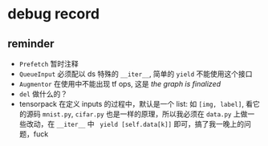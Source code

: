 # debug record

## reminder

- `Prefetch` 暂时注释
- `QueueInput` 必须配以 ds 特殊的 `__iter__`, 简单的 `yield` 不能使用这个接口
- `Augmentor` 在使用中不能出现 tf ops, 这是 _the graph is finalized_
- `del` 做什么的？
- tensorpack 在定义 inputs 的过程中，默认是一个 list: 如 `[img, label]`, 看它的源码 `mnist.py`, `cifar.py` 也是一样的原理，所以我必须在 `data.py` 上做一些改动，在 `__iter__` 中 ` yield [self.data[k]]` 即可，搞了我一晚上的问题，fuck